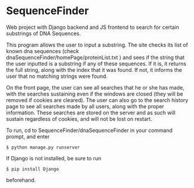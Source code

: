 # SequenceFinder
Web project with Django backend and JS frontend to search for certain substrings of DNA Sequences.

This program allows the user to input a substring. The site checks its list of known dna sequences (check dnaSequenceFinder/homePage/proteinList.txt )
and sees if the string that the user inputted is a substring if any of these sequences. If it is, it returns the full string, along with
the index that it was found. If not, it informs the user that no matching strings were found. 

On the front page, the user can see all  searches that he or she has made, with the searches sustaining even if the windows are closed
(they will be removed if cookies are cleared). The user can also go to the search history page to see all searches made by all users, 
along with the proper information. These searches are stored on the server and as such will sustain regardless of cookies, and will not be lost on restart.

To run, cd to SequenceFinder/dnaSequenceFinder in your command prompt, and enter
```
$ python manage.py runserver
```
If Django is not installed, be sure to run 
```
$ pip install Django
```
beforehand.
